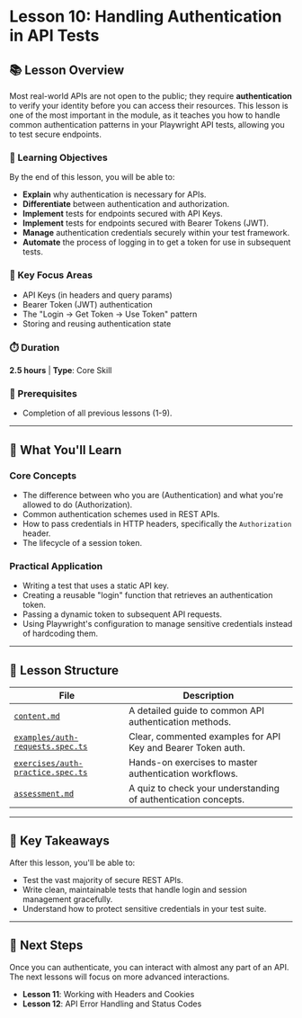 # Lesson 10: Handling Authentication in API Tests

## 📚 Lesson Overview

Most real-world APIs are not open to the public; they require **authentication** to verify your identity before you can access their resources. This lesson is one of the most important in the module, as it teaches you how to handle common authentication patterns in your Playwright API tests, allowing you to test secure endpoints.

### 🎯 Learning Objectives

By the end of this lesson, you will be able to:
- **Explain** why authentication is necessary for APIs.
- **Differentiate** between authentication and authorization.
- **Implement** tests for endpoints secured with API Keys.
- **Implement** tests for endpoints secured with Bearer Tokens (JWT).
- **Manage** authentication credentials securely within your test framework.
- **Automate** the process of logging in to get a token for use in subsequent tests.

### 🔑 Key Focus Areas
- API Keys (in headers and query params)
- Bearer Token (JWT) authentication
- The "Login -> Get Token -> Use Token" pattern
- Storing and reusing authentication state

### ⏱️ Duration
**2.5 hours** | **Type**: Core Skill

### 🔗 Prerequisites
- Completion of all previous lessons (1-9).

---

## 📖 What You'll Learn

### Core Concepts
- The difference between who you are (Authentication) and what you're allowed to do (Authorization).
- Common authentication schemes used in REST APIs.
- How to pass credentials in HTTP headers, specifically the `Authorization` header.
- The lifecycle of a session token.

### Practical Application
- Writing a test that uses a static API key.
- Creating a reusable "login" function that retrieves an authentication token.
- Passing a dynamic token to subsequent API requests.
- Using Playwright's configuration to manage sensitive credentials instead of hardcoding them.

---

## 📁 Lesson Structure

| File | Description |
|------|-------------|
| [`content.md`](./content.md) | A detailed guide to common API authentication methods. |
| [`examples/auth-requests.spec.ts`](./examples/auth-requests.spec.ts) | Clear, commented examples for API Key and Bearer Token auth. |
| [`exercises/auth-practice.spec.ts`](./exercises/auth-practice.spec.ts) | Hands-on exercises to master authentication workflows. |
| [`assessment.md`](./assessment.md) | A quiz to check your understanding of authentication concepts. |

---

## 🎯 Key Takeaways

After this lesson, you'll be able to:
- Test the vast majority of secure REST APIs.
- Write clean, maintainable tests that handle login and session management gracefully.
- Understand how to protect sensitive credentials in your test suite.

---

## 🔗 Next Steps

Once you can authenticate, you can interact with almost any part of an API. The next lessons will focus on more advanced interactions.
- **Lesson 11**: Working with Headers and Cookies
- **Lesson 12**: API Error Handling and Status Codes